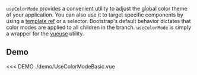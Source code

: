 <ComposableHeader path="useColorMode/index.ts" title="useColorMode" />

<div class="lead mb-5">

`useColorMode` provides a convenient utility to adjust the global color theme of your application. You can also use it to target specific components by using a [template ref](https://vuejs.org/guide/essentials/template-refs.html#template-refs) or a selector. Bootstrap's default behavior dictates that color modes are applied to all children in the branch. `useColorMode` is simply a wrapper for the [vueuse](https://vueuse.org/core/useColorMode/#usecolormode) utility.

</div>

## Demo

<<< DEMO ./demo/UseColorModeBasic.vue

<script setup lang="ts">
import ComposableHeader from './ComposableHeader.vue'
</script>
